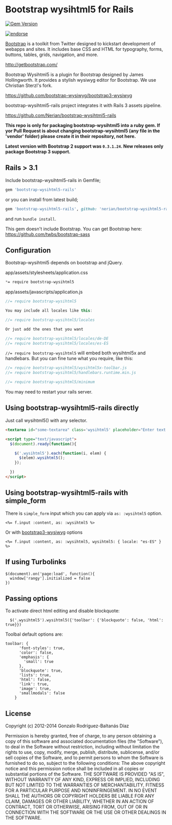 # Bootstrap wysihtml5 for Rails

[![Gem Version](https://badge.fury.io/rb/bootstrap-wysihtml5-rails.png)](http://badge.fury.io/rb/bootstrap-wysihtml5-rails)

[![endorse](https://api.coderwall.com/nerian/endorsecount.png)](https://coderwall.com/nerian)

[Bootstrap](http://getbootstrap.com) is a toolkit from Twitter designed to kickstart development of webapps and sites. It includes base CSS and HTML for typography, forms, buttons, tables, grids, navigation, and more.

http://getbootstrap.com/

Bootstrap Wysihtml5 is a plugin for Bootstrap designed by James Hollingworth. It provides a stylish wysiwyg editor for Bootstrap. We use Christian Sterzl's fork.

https://github.com/bootstrap-wysiwyg/bootstrap3-wysiwyg

bootstrap-wysihtml5-rails project integrates it with Rails 3 assets pipeline.

https://github.com/Nerian/bootstrap-wysihtml5-rails

__This repo is only for packaging bootstrap-wysihtml5 into a ruby gem. If yor Pull Request is about changing bootstrap-wysihtml5 (any file in the 'vendor' folder) please create it in their repository, not here.__

__Latest version with Bootstrap 2 support was `0.3.1.24`. New releases only package Bootstrap 3 support.__

## Rails > 3.1
Include bootstrap-wysihtml5-rails in Gemfile;

``` ruby
gem 'bootstrap-wysihtml5-rails'
```

or you can install from latest build;

``` ruby
gem 'bootstrap-wysihtml5-rails', github: 'nerian/bootstrap-wysihtml5-rails'
```
and run `bundle install`.

This gem doesn't include Bootstrap. You can get Bootstrap here: https://github.com/twbs/bootstrap-sass

## Configuration

Bootstrap-wysihtml5 depends on bootstrap and jQuery.

app/assets/stylesheets/application.css
``` css
*= require bootstrap-wysihtml5
```

app/assets/javascripts/application.js
```javascript
//= require bootstrap-wysihtml5

You may include all locales like this:

//= require bootstrap-wysihtml5/locales

Or just add the ones that you want

//= require bootstrap-wysihtml5/locales/de-DE
//= require bootstrap-wysihtml5/locales/es-ES
```

`//= require bootstrap-wysihtml5` will embed both wysihtml5x and handlebars. But you can fine tune what you require, like this:

```javascript
//= require bootstrap-wysihtml5/wysihtml5x-toolbar.js
//= require bootstrap-wysihtml5/handlebars.runtime.min.js

//= require bootstrap-wysihtml5/minimum
```

You may need to restart your rails server.

## Using bootstrap-wysihtml5-rails directly

Just call wysihtml5() with any selector.

```html
<textarea id="some-textarea" class='wysihtml5' placeholder="Enter text ..."></textarea>

<script type="text/javascript">
  $(document).ready(function(){

    $('.wysihtml5').each(function(i, elem) {
      $(elem).wysihtml5();
    });

  })
</script>

```

## Using bootstrap-wysihtml5-rails with simple_form

There is `simple_form` input which you can apply via `as: :wysihtml5` option.

```erb
<%= f.input :content, as: :wysihtml5 %>
```
Or with [bootstrap3-wysiwyg](https://github.com/bootstrap-wysiwyg/bootstrap3-wysiwyg#options) options

```erb
<%= f.input :content, as: :wysihtml5, wysihtml5: { locale: "es-ES" } %>
```

## If using Turbolinks

```
$(document).on('page:load', function(){
  window['rangy'].initialized = false
})
```

## Passing options

To activate direct html editing and disable blockquote:
```
  $('.wysihtml5').wysihtml5({'toolbar': {'blockquote': false, 'html': true}})
```

Toolbal default options are:

```
toolbar: {
      'font-styles': true,
      'color': false,
      'emphasis': {
        'small': true
      },
      'blockquote': true,
      'lists': true,
      'html': false,
      'link': true,
      'image': true,
      'smallmodals': false
    }
```

## License
Copyright (c) 2012-2014 Gonzalo Rodríguez-Baltanás Díaz

Permission is hereby granted, free of charge, to any person obtaining a copy of this software and associated documentation files (the "Software"), to deal in the Software without restriction, including without limitation the rights to use, copy, modify, merge, publish, distribute, sublicense, and/or sell copies of the Software, and to permit persons to whom the Software is furnished to do so, subject to the following conditions:
The above copyright notice and this permission notice shall be included in all copies or substantial portions of the Software.
THE SOFTWARE IS PROVIDED "AS IS", WITHOUT WARRANTY OF ANY KIND, EXPRESS OR IMPLIED, INCLUDING BUT NOT LIMITED TO THE WARRANTIES OF MERCHANTABILITY, FITNESS FOR A PARTICULAR PURPOSE AND NONINFRINGEMENT. IN NO EVENT SHALL THE AUTHORS OR COPYRIGHT HOLDERS BE LIABLE FOR ANY CLAIM, DAMAGES OR OTHER LIABILITY, WHETHER IN AN ACTION OF CONTRACT, TORT OR OTHERWISE, ARISING FROM, OUT OF OR IN CONNECTION WITH THE SOFTWARE OR THE USE OR OTHER DEALINGS IN THE SOFTWARE.
